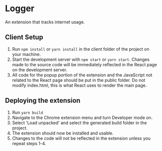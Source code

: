 # Logger
An extension that tracks internet usage.

## Client Setup
1. Run `npm install` or `yarn install` in the client folder of the project on your machine.
2. Start the development server with `npm start` or `yarn start`. Changes made to the source code will be immediately reflected in the React page on the development server.
3. All code for the popup portion of the extension and the JavaScript not related to the React page should be put in the public folder. Do not modify index.html, this is what React uses to render the main page.

## Deploying the extension
1. Run `yarn build`
2. Navigate to the Chrome extension menu and turn Developer mode on.
3. Select 'Load unpacked' and select the generated build folder in the project.
4. The extension should now be installed and usable. 
5. Changes to the code will not be reflected in the extension unless you repeat steps 1-4.


